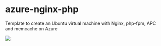# azure-nginx-php
Template to create an Ubuntu virtual machine with Nginx, php-fpm, APC and memcache on Azure


<a href="https://portal.azure.com/#create/Microsoft.Template/uri/https%3A%2F%2Fraw.githubusercontent.com%2Fjuliosene%2Fazure-nginx-php%2Fmaster%2Fubuntu-nginx-php.json" target="_blank">
    <img src="http://azuredeploy.net/deploybutton.png"/>
</a>
